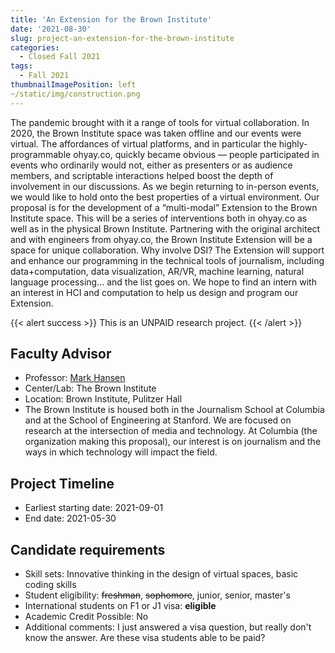 ```yaml
---
title: 'An Extension for the Brown Institute'
date: '2021-08-30'
slug: project-an-extension-for-the-brown-institute
categories:
  - Closed Fall 2021
tags:
  - Fall 2021
thumbnailImagePosition: left
~/static/img/construction.png
---
```

The pandemic brought with it a range of tools for virtual collaboration. In 2020, the Brown Institute space was taken offline and our events were virtual. The affordances of virtual platforms, and in particular the highly-programmable ohyay.co, quickly became obvious — people participated in events who ordinarily would not, either as presenters or as audience members, and scriptable interactions helped boost the depth of involvement in our discussions. As we begin returning to in-person events, we would like to hold onto the best properties of a virtual environment. Our proposal is for the development of a “multi-modal” Extension to the Brown Institute space. This will be a series of interventions both in ohyay.co as well as in the physical Brown Institute. Partnering with the original architect and with engineers from ohyay.co, the Brown Institute Extension will be a space for unique collaboration. Why involve DSI? The Extension will support and enhance our programming in the technical tools of journalism, including data+computation, data visualization, AR/VR, machine learning, natural language processing… and the list goes on. We hope to find an intern with an interest in HCI and computation to help us design and program our Extension.

<!--more-->

{{< alert success >}}
This is an UNPAID research project.
{{< /alert >}}

## Faculty Advisor
+ Professor: [Mark Hansen](brown.columbia.edu)
+ Center/Lab: The Brown Institute
+ Location: Brown Institute, Pulitzer Hall
+ The Brown Institute is housed both in the Journalism School at Columbia and at the School of Engineering at Stanford. We are focused on research at the intersection of media and technology. At Columbia (the organization making this proposal), our interest is on journalism and the ways in which technology will impact the field.

## Project Timeline
+ Earliest starting date: 2021-09-01
+ End date: 2021-05-30

## Candidate requirements
+ Skill sets: Innovative thinking in the design of virtual spaces, basic coding skills
+ Student eligibility: ~~freshman~~, ~~sophomore~~, junior, senior, master's
+ International students on F1 or J1 visa: **eligible**
+ Academic Credit Possible: No
+ Additional comments: I just answered a visa question, but really don't know the answer. Are these visa students able to be paid?


